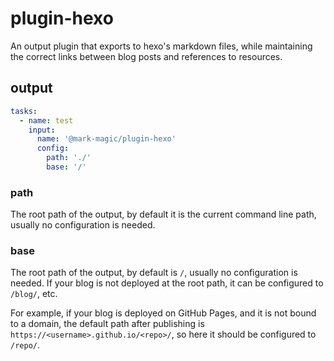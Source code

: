 # plugin-hexo

An output plugin that exports to hexo's markdown files, while maintaining the correct links between blog posts and references to resources.

## output

```yaml
tasks:
  - name: test
    input:
      name: '@mark-magic/plugin-hexo'
      config:
        path: './'
        base: '/'
```

### path

The root path of the output, by default it is the current command line path, usually no configuration is needed.

### base

The root path of the output, by default is `/`, usually no configuration is needed. If your blog is not deployed at the root path, it can be configured to `/blog/`, etc.

For example, if your blog is deployed on GitHub Pages, and it is not bound to a domain, the default path after publishing is `https://<username>.github.io/<repo>/`, so here it should be configured to `/repo/`.
